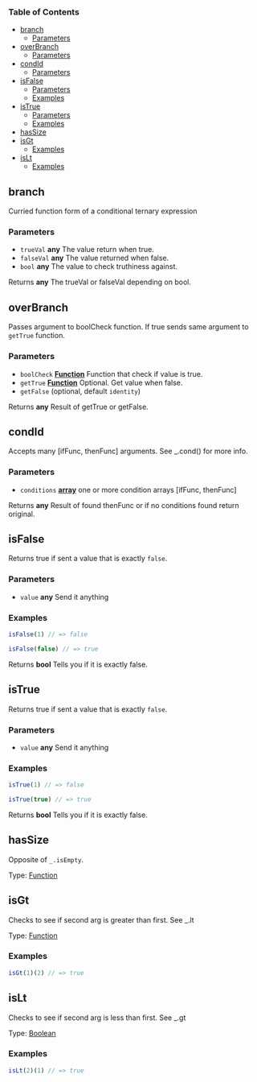 <!-- Generated by documentation.js. Update this documentation by updating the source code. -->

### Table of Contents

-   [branch][1]
    -   [Parameters][2]
-   [overBranch][3]
    -   [Parameters][4]
-   [condId][5]
    -   [Parameters][6]
-   [isFalse][7]
    -   [Parameters][8]
    -   [Examples][9]
-   [isTrue][10]
    -   [Parameters][11]
    -   [Examples][12]
-   [hasSize][13]
-   [isGt][14]
    -   [Examples][15]
-   [isLt][16]
    -   [Examples][17]

## branch

Curried function form of a conditional ternary expression

### Parameters

-   `trueVal` **any** The value return when true.
-   `falseVal` **any** The value returned when false.
-   `bool` **any** The value to check truthiness against.

Returns **any** The trueVal or falseVal depending on bool.

## overBranch

Passes argument to boolCheck function. If true sends same argument to `getTrue` function.

### Parameters

-   `boolCheck` **[Function][18]** Function that check if value is true.
-   `getTrue` **[Function][18]** Optional. Get value when false.
-   `getFalse`   (optional, default `identity`)

Returns **any** Result of getTrue or getFalse.

## condId

Accepts many [ifFunc, thenFunc] arguments. See \_.cond() for more info.

### Parameters

-   `conditions` **[array][19]** one or more condition arrays [ifFunc, thenFunc]

Returns **any** Result of found thenFunc or if no conditions found return original.

## isFalse

Returns true if sent a value that is exactly `false`.

### Parameters

-   `value` **any** Send it anything

### Examples

```javascript
isFalse(1) // => false
```

```javascript
isFalse(false) // => true
```

Returns **bool** Tells you if it is exactly false.

## isTrue

Returns true if sent a value that is exactly `false`.

### Parameters

-   `value` **any** Send it anything

### Examples

```javascript
isTrue(1) // => false
```

```javascript
isTrue(true) // => true
```

Returns **bool** Tells you if it is exactly false.

## hasSize

Opposite of `_.isEmpty`.

Type: [Function][18]

## isGt

Checks to see if second arg is greater than first. See \_.lt

Type: [Function][18]

### Examples

```javascript
isGt(1)(2) // => true
```

## isLt

Checks to see if second arg is less than first. See \_.gt

Type: [Boolean][20]

### Examples

```javascript
isLt(2)(1) // => true
```

[1]: #branch

[2]: #parameters

[3]: #overbranch

[4]: #parameters-1

[5]: #condid

[6]: #parameters-2

[7]: #isfalse

[8]: #parameters-3

[9]: #examples

[10]: #istrue

[11]: #parameters-4

[12]: #examples-1

[13]: #hassize

[14]: #isgt

[15]: #examples-2

[16]: #islt

[17]: #examples-3

[18]: https://developer.mozilla.org/docs/Web/JavaScript/Reference/Statements/function

[19]: https://developer.mozilla.org/docs/Web/JavaScript/Reference/Global_Objects/Array

[20]: https://developer.mozilla.org/docs/Web/JavaScript/Reference/Global_Objects/Boolean
